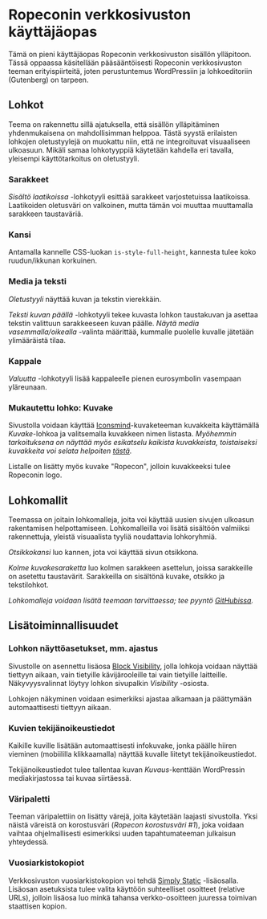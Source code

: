 # Ropeconin verkkosivuston käyttäjäopas

Tämä on pieni käyttäjäopas Ropeconin verkkosivuston sisällön ylläpitoon. Tässä oppaassa käsitellään pääsääntöisesti Ropeconin verkkosivuston teeman erityispiirteitä, joten perustuntemus WordPressiin ja lohkoeditoriin (Gutenberg) on tarpeen.

## Lohkot

Teema on rakennettu sillä ajatuksella, että sisällön ylläpitäminen yhdenmukaisena on mahdollisimman helppoa. Tästä syystä erilaisten lohkojen oletustyylejä on muokattu niin, että ne integroituvat visuaaliseen ulkoasuun. Mikäli samaa lohkotyyppiä käytetään kahdella eri tavalla, yleisempi käyttötarkoitus on oletustyyli.

### Sarakkeet

*Sisältö laatikoissa* -lohkotyyli esittää sarakkeet varjostetuissa laatikoissa. Laatikoiden oletusväri on valkoinen, mutta tämän voi muuttaa muuttamalla sarakkeen taustaväriä.

### Kansi

Antamalla kannelle CSS-luokan `is-style-full-height`, kannesta tulee koko ruudun/ikkunan korkuinen.

### Media ja teksti

*Oletustyyli* näyttää kuvan ja tekstin vierekkäin.

*Teksti kuvan päällä* -lohkotyyli tekee kuvasta lohkon taustakuvan ja asettaa tekstin valittuun sarakkeeseen kuvan päälle. *Näytä media vasemmalla/oikealla* -valinta määrittää, kummalle puolelle kuvalle jätetään ylimääräistä tilaa.

### Kappale

*Valuutta* -lohkotyyli lisää kappaleelle pienen eurosymbolin vasempaan yläreunaan.

### Mukautettu lohko: Kuvake

Sivustolla voidaan käyttää [Iconsmind](https://iconsmind.com/)-kuvaketeeman kuvakkeita käyttämällä *Kuvake*-lohkoa ja valitsemalla kuvakkeen nimen listasta. *Myöhemmin tarkoituksena on näyttää myös esikatselu kaikista kuvakkeista, toistaiseksi kuvakkeita voi selata helpoiten [tästä](https://iconsmind.com/view_icons/).*

Listalle on lisätty myös kuvake "Ropecon", jolloin kuvakkeeksi tulee Ropeconin logo.

## Lohkomallit

Teemassa on joitain lohkomalleja, joita voi käyttää uusien sivujen ulkoasun rakentamisen helpottamiseen. Lohkomalleilla voi lisätä sisältöön valmiiksi rakennettuja, yleistä visuaalista tyyliä noudattavia lohkoryhmiä.

*Otsikkokansi* luo kannen, jota voi käyttää sivun otsikkona.

*Kolme kuvakesaraketta* luo kolmen sarakkeen asettelun, joissa sarakkeille on asetettu taustavärit. Sarakkeilla on sisältönä kuvake, otsikko ja tekstilohkot.

*Lohkomalleja voidaan lisätä teemaan tarvittaessa; tee pyyntö [GitHubissa](https://github.com/Ropecon/ropecon-www/issues/new).*

## Lisätoiminnallisuudet

### Lohkon näyttöasetukset, mm. ajastus

Sivustolle on asennettu lisäosa [Block Visibility](https://fi.wordpress.org/plugins/block-visibility/), jolla lohkoja voidaan näyttää tiettyyn aikaan, vain tietyille kävijärooleille tai vain tietyille laitteille. Näkyvyysvalinnat löytyy lohkon sivupalkin *Visibility* -osiosta.

Lohkojen näkyminen voidaan esimerkiksi ajastaa alkamaan ja päättymään automaattisesti tiettyyn aikaan.

### Kuvien tekijänoikeustiedot

Kaikille kuville lisätään automaattisesti infokuvake, jonka päälle hiiren vieminen (mobiililla klikkaamalla) näyttää kuvalle liitetyt tekijänoikeustiedot.

Tekijänoikeustiedot tulee tallentaa kuvan *Kuvaus*-kenttään WordPressin mediakirjastossa tai kuvaa siirtäessä.

### Väripaletti

Teeman väripalettiin on lisätty värejä, joita käytetään laajasti sivustolla. Yksi näistä väreistä on korostusväri (*Ropecon korostusväri #1*), joka voidaan vaihtaa ohjelmallisesti esimerkiksi uuden tapahtumateeman julkaisun yhteydessä.

### Vuosiarkistokopiot

Verkkosivuston vuosiarkistokopion voi tehdä [Simply Static](https://fi.wordpress.org/plugins/simply-static/) -lisäosalla. Lisäosan asetuksista tulee valita käyttöön suhteelliset osoitteet (relative URLs), jolloin lisäosa luo minkä tahansa verkko-osoitteen juuressa toimivan staattisen kopion.
